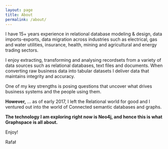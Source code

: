```yaml
---
layout: page
title: About
permalink: /about/
---
```


I have 15+ years experience in relational database modeling & design, data imports-exports, data migration across industries such as electrical, gas and water utilities, insurance, health, mining and agricultural and energy trading sectors.

I enjoy extracting, transforming and analysing recordsets from a variety of data sources such as relational databases, text files and documents. When converting raw business data into tabular datasets I deliver data that maintains integrity and accuracy.

One of my key strengths is posing questions that uncover what drives business systems and the people using them. 

<b>However,</b>
... as of early 2017, I left the Relational world for good and I ventured out into the world of Connected semantic databases and graphs.

<b>The technology I am exploring right now is Neo4j, and hence this is what Graphspace is all about.</b>

Enjoy!

Rafał

